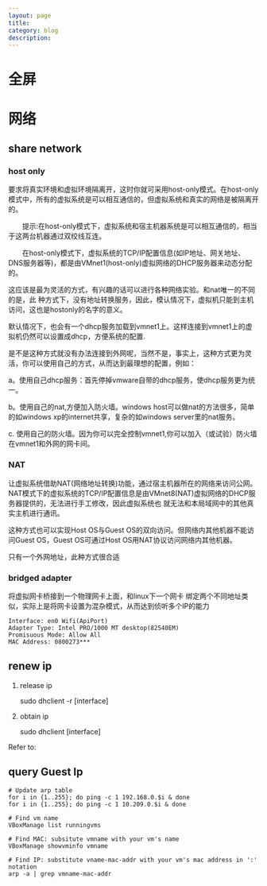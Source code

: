 ```yaml
---
layout: page
title:
category: blog
description:
---
```


# 全屏

# 网络

## share network

### host only
要求将真实环境和虚拟环境隔离开，这时你就可采用host-only模式。在host-only模式中，所有的虚拟系统是可以相互通信的，但虚拟系统和真实的网络是被隔离开的。

　　提示:在host-only模式下，虚拟系统和宿主机器系统是可以相互通信的，相当于这两台机器通过双绞线互连。

　　在host-only模式下，虚拟系统的TCP/IP配置信息(如IP地址、网关地址、DNS服务器等)，都是由VMnet1(host-only)虚拟网络的DHCP服务器来动态分配的。

这应该是最为灵活的方式，有兴趣的话可以进行各种网络实验。和nat唯一的不同的是，此 种方式下，没有地址转换服务，因此，模认情况下，虚拟机只能到主机访问，这也是hostonly的名字的意义。

默认情况下，也会有一个dhcp服务加载到vmnet1上。这样连接到vmnet1上的虚拟机仍然可以设置成dhcp，方便系统的配置.

是不是这种方式就没有办法连接到外网呢，当然不是，事实上，这种方式更为灵活，你可以使用自己的方式，从而达到最理想的配置，例如：

a。使用自己dhcp服务：首先停掉vmware自带的dhcp服务，使dhcp服务更为统一。

b。使用自己的nat,方便加入防火墙。windows host可以做nat的方法很多，简单的如windows xp的internet共享，复杂的如windows server里的nat服务。

c. 使用自己的防火墙。因为你可以完全控制vmnet1,你可以加入（或试验）防火墙在vmnet1和外网的网卡间。

### NAT
让虚拟系统借助NAT(网络地址转换)功能，通过宿主机器所在的网络来访问公网。
NAT模式下的虚拟系统的TCP/IP配置信息是由VMnet8(NAT)虚拟网络的DHCP服务器提供的，无法进行手工修改，因此虚拟系统也 就无法和本局域网中的其他真实主机进行通讯。

这种方式也可以实现Host OS与Guest OS的双向访问。但网络内其他机器不能访问Guest OS，Guest OS可通过Host OS用NAT协议访问网络内其他机器。

只有一个外网地址，此种方式很合适


### bridged adapter
将虚拟网卡桥接到一个物理网卡上面，和linux下一个网卡 绑定两个不同地址类似，实际上是将网卡设置为混杂模式，从而达到侦听多个IP的能力

	Interface: en0 Wifi(ApiPort)
	Adapter Type: Intel PRO/1000 MT desktop(82540EM)
	Promisuous Mode: Allow All
	MAC Address: 0800273***

## renew ip
1. release ip

	sudo dhclient -r [interface]

2. obtain ip

	sudo dhclient [interface]

Refer to: [](/p/linux-net)

## query Guest Ip

	# Update arp table
	for i in {1..255}; do ping -c 1 192.168.0.$i & done
	for i in {1..255}; do ping -c 1 10.209.0.$i & done

	# Find vm name
	VBoxManage list runningvms

	# Find MAC: subsitute vmname with your vm's name
	VBoxManage showvminfo vmname

	# Find IP: substitute vname-mac-addr with your vm's mac address in ':' notation
	arp -a | grep vmname-mac-addr
